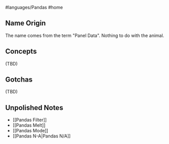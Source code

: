 #languages/Pandas #home 
## Name Origin
The name comes from the term "Panel Data". Nothing to do with the animal.
## Concepts
(TBD)
## Gotchas
(TBD)
## Unpolished Notes
* [[Pandas Filter]]
* [[Pandas Melt]]
* [[Pandas Mode]]
* [[Pandas N-A|Pandas N/A]]